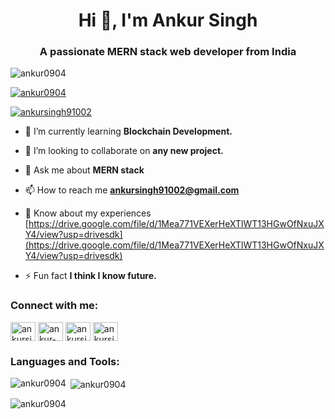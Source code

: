<h1 align="center">Hi 👋, I'm Ankur Singh</h1>
<h3 align="center">A passionate MERN stack web developer from India</h3>

<p align="left"> <img src="https://komarev.com/ghpvc/?username=ankur0904&label=Profile%20views&color=0e75b6&style=flat" alt="ankur0904" /> </p>

<p align="left"> <a href="https://github.com/ryo-ma/github-profile-trophy"><img src="https://github-profile-trophy.vercel.app/?username=ankur0904" alt="ankur0904" /></a> </p>

<p align="left"> <a href="https://twitter.com/ankursingh91002" target="blank"><img src="https://img.shields.io/twitter/follow/ankursingh91002?logo=twitter&style=for-the-badge" alt="ankursingh91002" /></a> </p>

- 🌱 I’m currently learning **Blockchain Development.**

- 👯 I’m looking to collaborate on **any new project.**

- 💬 Ask me about **MERN stack**

- 📫 How to reach me **ankursingh91002@gmail.com**

- 📄 Know about my experiences [https://drive.google.com/file/d/1Mea771VEXerHeXTlWT13HGwOfNxuJXY4/view?usp=drivesdk](https://drive.google.com/file/d/1Mea771VEXerHeXTlWT13HGwOfNxuJXY4/view?usp=drivesdk)

- ⚡ Fun fact **I think I know future.**

<h3 align="left">Connect with me:</h3>
<p align="left">
<a href="https://twitter.com/ankursingh91002" target="blank"><img align="center" src="https://raw.githubusercontent.com/rahuldkjain/github-profile-readme-generator/master/src/images/icons/Social/twitter.svg" alt="ankursingh91002" height="30" width="40" /></a>
<a href="https://linkedin.com/in/ankur-singh-161458227" target="blank"><img align="center" src="https://raw.githubusercontent.com/rahuldkjain/github-profile-readme-generator/master/src/images/icons/Social/linked-in-alt.svg" alt="ankur-singh-161458227" height="30" width="40" /></a>
<a href="https://www.leetcode.com/ankursingh91002" target="blank"><img align="center" src="https://raw.githubusercontent.com/rahuldkjain/github-profile-readme-generator/master/src/images/icons/Social/leet-code.svg" alt="ankursingh91002" height="30" width="40" /></a>
<a href="https://auth.geeksforgeeks.org/user/ankursingh91002" target="blank"><img align="center" src="https://raw.githubusercontent.com/rahuldkjain/github-profile-readme-generator/master/src/images/icons/Social/geeks-for-geeks.svg" alt="ankursingh91002" height="30" width="40" /></a>
</p>

<h3 align="left">Languages and Tools:</h3>

<p><img align="left" src="https://github-readme-stats.vercel.app/api/top-langs?username=ankur0904&show_icons=true&locale=en&layout=compact" alt="ankur0904" /></p>

<p>&nbsp;<img align="center" src="https://github-readme-stats.vercel.app/api?username=ankur0904&show_icons=true&locale=en" alt="ankur0904" /></p>

<p><img align="center" src="https://github-readme-streak-stats.herokuapp.com/?user=ankur0904&" alt="ankur0904" /></p>
